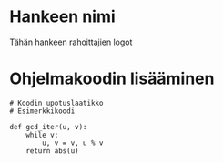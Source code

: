 # Hankeen nimi
Tähän hankeen rahoittajien logot

# Ohjelmakoodin lisääminen

~~~
# Koodin upotuslaatikko
# Esimerkkikoodi

def gcd_iter(u, v):
    while v:
        u, v = v, u % v
    return abs(u)
~~~
